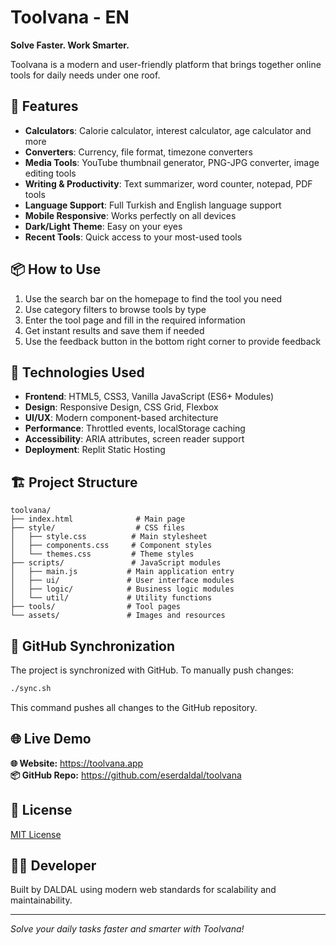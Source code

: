 
# Toolvana - EN

**Solve Faster. Work Smarter.**

Toolvana is a modern and user-friendly platform that brings together online tools for daily needs under one roof.

## 🚀 Features
- **Calculators**: Calorie calculator, interest calculator, age calculator and more
- **Converters**: Currency, file format, timezone converters
- **Media Tools**: YouTube thumbnail generator, PNG-JPG converter, image editing tools
- **Writing & Productivity**: Text summarizer, word counter, notepad, PDF tools
- **Language Support**: Full Turkish and English language support
- **Mobile Responsive**: Works perfectly on all devices
- **Dark/Light Theme**: Easy on your eyes
- **Recent Tools**: Quick access to your most-used tools

## 📦 How to Use
1. Use the search bar on the homepage to find the tool you need
2. Use category filters to browse tools by type
3. Enter the tool page and fill in the required information
4. Get instant results and save them if needed
5. Use the feedback button in the bottom right corner to provide feedback

## 🔧 Technologies Used
- **Frontend**: HTML5, CSS3, Vanilla JavaScript (ES6+ Modules)
- **Design**: Responsive Design, CSS Grid, Flexbox
- **UI/UX**: Modern component-based architecture
- **Performance**: Throttled events, localStorage caching
- **Accessibility**: ARIA attributes, screen reader support
- **Deployment**: Replit Static Hosting

## 🏗️ Project Structure
```
toolvana/
├── index.html              # Main page
├── style/                  # CSS files
│   ├── style.css          # Main stylesheet
│   ├── components.css     # Component styles
│   └── themes.css         # Theme styles
├── scripts/               # JavaScript modules
│   ├── main.js           # Main application entry
│   ├── ui/               # User interface modules
│   ├── logic/            # Business logic modules
│   └── util/             # Utility functions
├── tools/                # Tool pages
└── assets/               # Images and resources
```

## 🔁 GitHub Synchronization
The project is synchronized with GitHub. To manually push changes:

```bash
./sync.sh
```

This command pushes all changes to the GitHub repository.

## 🌐 Live Demo
**🌐 Website:** https://toolvana.app  
**📦 GitHub Repo:** https://github.com/eserdaldal/toolvana

## 📝 License
[MIT License](./LICENSE)

## 👨‍💻 Developer
Built by DALDAL using modern web standards for scalability and maintainability.

---

*Solve your daily tasks faster and smarter with Toolvana!*
